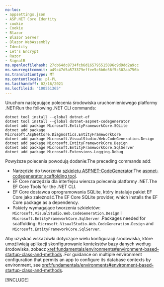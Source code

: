 ```yaml
---
no-loc:
- appsettings.json
- ASP.NET Core Identity
- cookie
- Cookie
- Blazor
- Blazor Server
- Blazor WebAssembly
- Identity
- Let's Encrypt
- Razor
- SignalR
ms.openlocfilehash: 27cb64dc8734fcb6d165795515096c9d9dd2a9cc
ms.sourcegitcommit: a49c47d5a573379effee5c6b6e36f5c302aa756b
ms.translationtype: MT
ms.contentlocale: pl-PL
ms.lasthandoff: 02/16/2021
ms.locfileid: "100551365"
---
```

<span data-ttu-id="1fec4-101">Uruchom następujące polecenia środowiska uruchomieniowego platformy .NET:</span><span class="sxs-lookup"><span data-stu-id="1fec4-101">Run the following .NET CLI commands:</span></span>

```dotnetcli
dotnet tool install --global dotnet-ef
dotnet tool install --global dotnet-aspnet-codegenerator
dotnet add package Microsoft.EntityFrameworkCore.SQLite
dotnet add package Microsoft.AspNetCore.Diagnostics.EntityFrameworkCore
dotnet add package Microsoft.VisualStudio.Web.CodeGeneration.Design
dotnet add package Microsoft.EntityFrameworkCore.Design
dotnet add package Microsoft.EntityFrameworkCore.SqlServer
dotnet add package Microsoft.Extensions.Logging.Debug
```

<span data-ttu-id="1fec4-102">Powyższe polecenia powodują dodanie:</span><span class="sxs-lookup"><span data-stu-id="1fec4-102">The preceding commands add:</span></span>

* <span data-ttu-id="1fec4-103">Narzędzie do tworzenia [szkieletu ASPNET-CodeGenerator](xref:fundamentals/tools/dotnet-aspnet-codegenerator).</span><span class="sxs-lookup"><span data-stu-id="1fec4-103">The [aspnet-codegenerator scaffolding tool](xref:fundamentals/tools/dotnet-aspnet-codegenerator).</span></span>
* <span data-ttu-id="1fec4-104">EF Core narzędzia dla interfejsu wiersza polecenia platformy .NET.</span><span class="sxs-lookup"><span data-stu-id="1fec4-104">The EF Core Tools for the .NET CLI.</span></span>
* <span data-ttu-id="1fec4-105">EF Core dostawca oprogramowania SQLite, który instaluje pakiet EF Core jako zależność.</span><span class="sxs-lookup"><span data-stu-id="1fec4-105">The EF Core SQLite provider, which installs the EF Core package as a dependency.</span></span>
* <span data-ttu-id="1fec4-106">Pakiety wymagające tworzenia szkieletów: `Microsoft.VisualStudio.Web.CodeGeneration.Design` i `Microsoft.EntityFrameworkCore.SqlServer` .</span><span class="sxs-lookup"><span data-stu-id="1fec4-106">Packages needed for scaffolding: `Microsoft.VisualStudio.Web.CodeGeneration.Design` and `Microsoft.EntityFrameworkCore.SqlServer`.</span></span>

<span data-ttu-id="1fec4-107">Aby uzyskać wskazówki dotyczące wielu konfiguracji środowiska, które umożliwiają aplikacji skonfigurowanie kontekstów bazy danych według środowiska, zobacz <xref:fundamentals/environments#environment-based-startup-class-and-methods> .</span><span class="sxs-lookup"><span data-stu-id="1fec4-107">For guidance on multiple environment configuration that permits an app to configure its database contexts by environment, see <xref:fundamentals/environments#environment-based-startup-class-and-methods>.</span></span>

[!INCLUDE[](~/includes/scaffoldTFM-5.md)]

